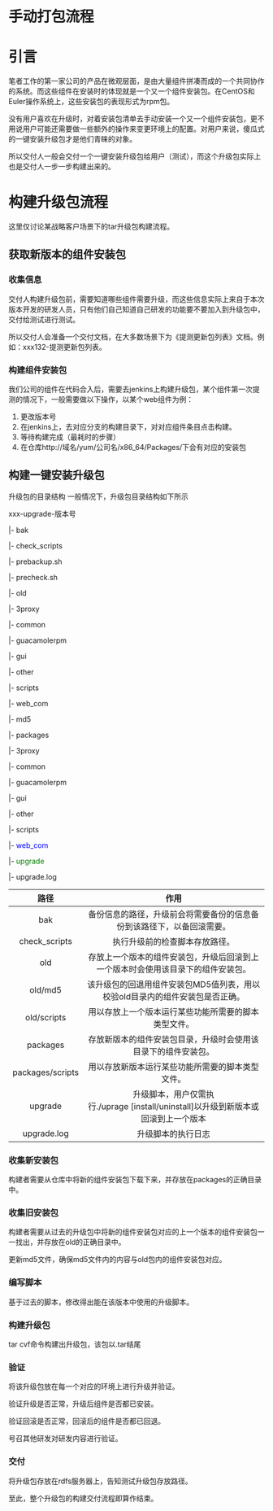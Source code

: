 # 手动打包流程
# 引言
笔者工作的第一家公司的产品在微观层面，是由大量组件拼凑而成的一个共同协作的系统。而这些组件在安装时的体现就是一个又一个组件安装包。在CentOS和Euler操作系统上，这些安装包的表现形式为rpm包。

没有用户喜欢在升级时，对着安装包清单去手动安装一个又一个组件安装包，更不用说用户可能还需要做一些额外的操作来变更环境上的配置。对用户来说，傻瓜式的一键安装升级包才是他们青睐的对象。

所以交付人一般会交付一个一键安装升级包给用户（测试），而这个升级包实际上也是交付人一步一步构建出来的。



# 构建升级包流程
这里仅讨论某战略客户场景下的tar升级包构建流程。



## 获取新版本的组件安装包

### 收集信息
交付人构建升级包前，需要知道哪些组件需要升级，而这些信息实际上来自于本次版本开发的研发人员，只有他们自己知道自己研发的功能要不要加入到升级包中，交付给测试进行测试。

所以交付人会准备一个交付文档，在大多数场景下为《提测更新包列表》文档。例如：xxx132-提测更新包列表。


### 构建组件安装包
我们公司的组件在代码合入后，需要去jenkins上构建升级包，某个组件第一次提测的情况下，一般需要做以下操作，以某个web组件为例：

1. 更改版本号
2. 在jenkins上，去对应分支的构建目录下，对对应组件条目点击构建。
3. 等待构建完成（最耗时的步骤）
4. 在仓库http://域名/yum/公司名/x86_64/Packages/下会有对应的安装包

## 构建一键安装升级包
升级包的目录结构
一般情况下，升级包目录结构如下所示

xxx-upgrade-版本号

|- bak

|- check_scripts

|- prebackup.sh

|- precheck.sh

|- old

|- 3proxy

|- common

|- guacamolerpm

|- gui

|- other

|- scripts

|- web_com

|- md5

|- packages

|- 3proxy

|- common

|- guacamolerpm

|- gui

|- other

|- scripts

|- <font style="color:blue">web_com</font>

|- <font style="color:green">upgrade</font>

|- upgrade.log

|路径|	作用|
|:-------:|:-----:|
|bak	|备份信息的路径，升级前会将需要备份的信息备份到该路径下，以备回滚需要。|
|check_scripts	|执行升级前的检查脚本存放路径。|
|old	|存放上一个版本的组件安装包，升级后回滚到上一个版本时会使用该目录下的组件安装包。|
|old/md5|	该升级包的回退用组件安装包MD5值列表，用以校验old目录内的组件安装包是否正确。|
|old/scripts|	用以存放上一个版本运行某些功能所需要的脚本类型文件。|
|packages|	存放新版本的组件安装包目录，升级时会使用该目录下的组件安装包。|
|packages/scripts|	用以存放新版本运行某些功能所需要的脚本类型文件。|
|upgrade|	升级脚本，用户仅需执行./uprage [install/uninstall]以升级到新版本或回滚到上一个版本|
|upgrade.log|	升级脚本的执行日志|

### 收集新安装包
构建者需要从仓库中将新的组件安装包下载下来，并存放在packages的正确目录中。

### 收集旧安装包
构建者需要从过去的升级包中将新的组件安装包对应的上一个版本的组件安装包一一找出，并存放在old的正确目录中。

更新md5文件，确保md5文件内的内容与old包内的组件安装包对应。

### 编写脚本
基于过去的脚本，修改得出能在该版本中使用的升级脚本。

### 构建升级包
tar cvf命令构建出升级包，该包以.tar结尾

### 验证
将该升级包放在每一个对应的环境上进行升级并验证。

验证升级是否正常，升级后组件是否都已安装。

验证回滚是否正常，回滚后的组件是否都已回退。

号召其他研发对研发内容进行验证。

### 交付
将升级包存放在rdfs服务器上，告知测试升级包存放路径。

至此，整个升级包的构建交付流程即算作结束。











